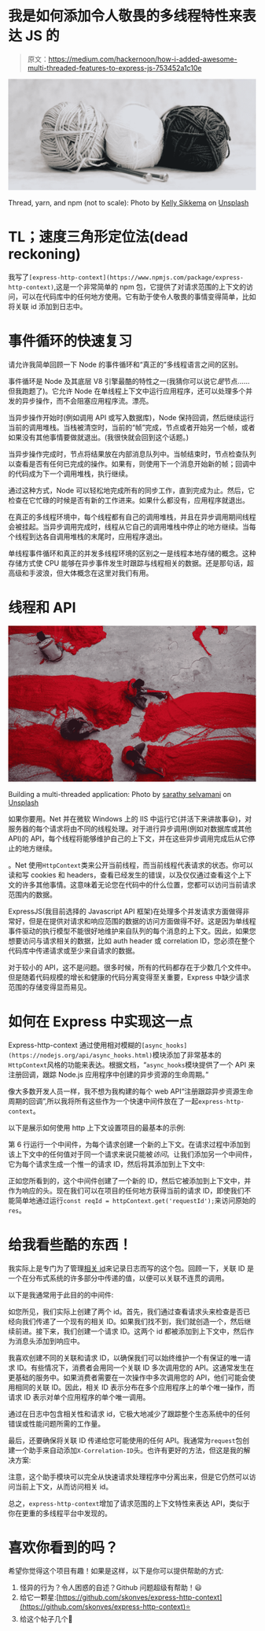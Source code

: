 # 我是如何添加令人敬畏的多线程特性来表达 JS 的

> 原文：<https://medium.com/hackernoon/how-i-added-awesome-multi-threaded-features-to-express-js-753452a1c10e>

![](img/3a8cce1f525cb51c8d6c349547141959.png)

Thread, yarn, and npm (not to scale): Photo by [Kelly Sikkema](https://unsplash.com/photos/8A7qKkvm_ew?utm_source=unsplash&utm_medium=referral&utm_content=creditCopyText) on [Unsplash](https://unsplash.com/search/photos/thread?utm_source=unsplash&utm_medium=referral&utm_content=creditCopyText)

# TL；速度三角形定位法(dead reckoning)

我写了`[express-http-context](https://www.npmjs.com/package/express-http-context)`,这是一个非常简单的 npm 包，它提供了对请求范围的上下文的访问，可以在代码库中的任何地方使用。它有助于使令人敬畏的事情变得简单，比如将关联 id 添加到日志中。

# 事件循环的快速复习

请允许我简单回顾一下 Node 的事件循环和“真正的”多线程语言之间的区别。

事件循环是 Node 及其底层 V8 引擎最酷的特性之一(我猜你可以说它*是*节点……但我跑题了)。它允许 Node 在单线程上下文中运行应用程序，还可以处理多个并发的异步操作，而不会阻塞应用程序流。漂亮。

当异步操作开始时(例如调用 API 或写入数据库)，Node 保持回调，然后继续运行当前的调用堆栈。当栈被清空时，当前的“帧”完成，节点或者开始另一个帧，或者如果没有其他事情要做就退出。(我很快就会回到这个话题。)

当异步操作完成时，节点将结果放在内部消息队列中。当帧结束时，节点检查队列以查看是否有任何已完成的操作。如果有，则使用下一个消息开始新的帧；回调中的代码成为下一个调用堆栈，执行继续。

通过这种方式，Node 可以轻松地完成所有的同步工作，直到完成为止。然后，它检查在它忙碌的时候是否有新的工作进来。如果什么都没有，应用程序就退出。

在真正的多线程环境中，每个线程都有自己的调用堆栈，并且在异步调用期间线程会被挂起。当异步调用完成时，线程从它自己的调用堆栈中停止的地方继续。当每个线程到达各自调用堆栈的末尾时，应用程序退出。

单线程事件循环和真正的并发多线程环境的区别之一是线程本地存储的概念。这种存储方式使 CPU 能够在异步事件发生时跟踪与线程相关的数据。还是那句话，超高级和手波浪，但大体概念在这里对我们有用。

# 线程和 API

![](img/b8e1a140f276501f5f671ca6be80ee11.png)

Building a multi-threaded application: Photo by [sarathy selvamani](https://unsplash.com/photos/VO-7ZroQtJA?utm_source=unsplash&utm_medium=referral&utm_content=creditCopyText) on [Unsplash](https://unsplash.com/search/photos/thread?utm_source=unsplash&utm_medium=referral&utm_content=creditCopyText)

如果你要用。Net 并在微软 Windows 上的 IIS 中运行它(并活下来讲故事😃)，对服务器的每个请求将由不同的线程处理。对于进行异步调用(例如对数据库或其他 API)的 API，每个线程将能够维护自己的上下文，并在这些异步调用完成后从它停止的地方继续。

。Net 使用`HttpContext`类来公开当前线程，而当前线程代表请求的状态。你可以读和写 cookies 和 headers，查看已经发生的错误，以及仅仅通过查看这个上下文的许多其他事情。这意味着无论您在代码中的什么位置，您都可以访问当前请求范围内的数据。

ExpressJS(我目前选择的 Javascript API 框架)在处理多个并发请求方面做得非常好，但是在提供对请求和响应范围的数据的访问方面做得不好。这是因为单线程事件驱动的执行模型不能很好地维护来自队列的每个消息的上下文。因此，如果您想要访问与请求相关的数据，比如 auth header 或 correlation ID，您必须在整个代码库中传递请求或至少来自请求的数据。

对于较小的 API，这不是问题。很多时候，所有的代码都存在于少数几个文件中。但是随着代码规模的增长和健康的代码分离变得至关重要，Express 中缺少请求范围的存储变得显而易见。

# 如何在 Express 中实现这一点

Express-http-context 通过使用相对模糊的`[async_hooks](https://nodejs.org/api/async_hooks.html)`模块添加了非常基本的`HttpContext`风格的功能来表达。根据文档，“`async_hooks`模块提供了一个 API 来注册回调，跟踪 Node.js 应用程序中创建的异步资源的生命周期。”

像大多数开发人员一样，我不想为我构建的每个 web API“注册跟踪异步资源生命周期的回调”,所以我将所有这些作为一个快速中间件放在了一起`express-http-context`。

以下是展示如何使用 http 上下文设置项目的最基本的示例:

第 6 行运行一个中间件，为每个请求创建一个新的上下文。在请求过程中添加到该上下文中的任何值对于同一个请求来说只能被*访问*。让我们添加另一个中间件，它为每个请求生成一个惟一的请求 ID，然后将其添加到上下文中:

正如您所看到的，这个中间件创建了一个新的 ID，然后它被添加到上下文中，并作为响应的头。现在我们可以在项目的任何地方获得当前的请求 ID，即使我们不能简单地通过运行`const reqId = httpContext.get('requestId');`来访问原始的`res`。

# 给我看些酷的东西！

我实际上是专门为了管理[相关 id](https://blog.rapid7.com/2016/12/23/the-value-of-correlation-ids/)来记录日志而写的这个包。回顾一下，关联 ID 是一个在分布式系统的许多部分中传递的值，以便可以关联不连贯的调用。

以下是我通常用于此目的的中间件:

如您所见，我们实际上创建了两个 id。首先，我们通过查看请求头来检查是否已经向我们传递了一个现有的相关 ID。如果我们找不到，我们就创造一个，然后继续前进。接下来，我们创建一个请求 ID。这两个 id 都被添加到上下文中，然后作为消息头添加到响应中。

我喜欢创建不同的关联和请求 ID，以确保我们可以始终维护一个有保证的唯一请求 ID。有些情况下，消费者会用同一个关联 ID 多次调用您的 API。这通常发生在更基础的服务中。如果消费者需要在一次操作中多次调用您的 API，他们可能会使用相同的关联 ID。因此，相关 ID 表示分布在多个应用程序上的单个唯一操作，而请求 ID 表示对单个应用程序的单个唯一调用。

通过在日志中包含相关性和请求 id，它极大地减少了跟踪整个生态系统中的任何错误或性能问题所需的工作量。

最后，还要确保将关联 ID 传递给您可能使用的任何 API。我通常为`request`包创建一个助手来自动添加`X-Correlation-ID`头。也许有更好的方法，但这是我的解决方案:

注意，这个助手模块可以完全从快速请求处理程序中分离出来，但是它仍然可以访问当前上下文，从而访问相关 id。

总之，`express-http-context`增加了请求范围的上下文特性来表达 API，类似于你在更重的多线程平台中发现的。

# 喜欢你看到的吗？

希望你觉得这个项目有趣！如果是这样，以下是你可以提供帮助的方式:

1.  怪异的行为？令人困惑的自述？Github 问题超级有帮助！😃
2.  给它一颗星:[https://github.com/skonves/express-http-context](https://github.com/skonves/express-http-context)⭐
3.  给这个帖子几个👏